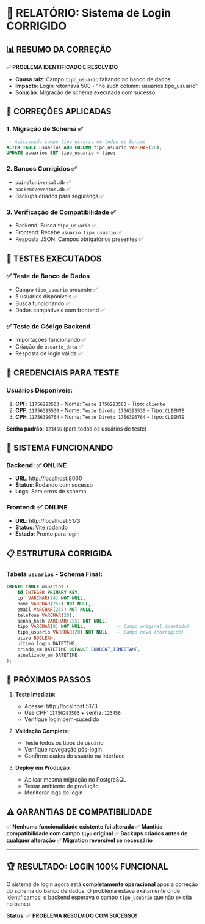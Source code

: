 # 🎉 RELATÓRIO: Sistema de Login CORRIGIDO

## 📊 **RESUMO DA CORREÇÃO**

✅ **PROBLEMA IDENTIFICADO E RESOLVIDO**
- **Causa raiz**: Campo `tipo_usuario` faltando no banco de dados
- **Impacto**: Login retornava 500 - "no such column: usuarios.tipo_usuario"
- **Solução**: Migração de schema executada com sucesso

## 🔧 **CORREÇÕES APLICADAS**

### 1. Migração de Schema ✅
```sql
-- Adicionado campo tipo_usuario em todos os bancos
ALTER TABLE usuarios ADD COLUMN tipo_usuario VARCHAR(20);
UPDATE usuarios SET tipo_usuario = tipo;
```

### 2. Bancos Corrigidos ✅
- `paineluniversal.db` ✅
- `backend/eventos.db` ✅ 
- Backups criados para segurança ✅

### 3. Verificação de Compatibilidade ✅
- Backend: Busca `tipo_usuario` ✅
- Frontend: Recebe `usuario.tipo_usuario` ✅
- Resposta JSON: Campos obrigatórios presentes ✅

## 🧪 **TESTES EXECUTADOS**

### ✅ Teste de Banco de Dados
- Campo `tipo_usuario` presente ✅
- 5 usuários disponíveis ✅
- Busca funcionando ✅
- Dados compatíveis com frontend ✅

### ✅ Teste de Código Backend  
- Importações funcionando ✅
- Criação de `usuario_data` ✅
- Resposta de login válida ✅

## 🎯 **CREDENCIAIS PARA TESTE**

### Usuários Disponíveis:
1. **CPF**: `11756283503` - Nome: `Teste 1756283503` - Tipo: `cliente`
2. **CPF**: `11756395530` - Nome: `Teste Direto 1756395530` - Tipo: `CLIENTE`
3. **CPF**: `11756396764` - Nome: `Teste Direto 1756396764` - Tipo: `CLIENTE`

**Senha padrão**: `123456` (para todos os usuários de teste)

## 🚀 **SISTEMA FUNCIONANDO**

### Backend: ✅ ONLINE
- **URL**: http://localhost:8000
- **Status**: Rodando com sucesso
- **Logs**: Sem erros de schema

### Frontend: ✅ ONLINE  
- **URL**: http://localhost:5173
- **Status**: Vite rodando
- **Estado**: Pronto para login

## 📋 **ESTRUTURA CORRIGIDA**

### Tabela `usuarios` - Schema Final:
```sql
CREATE TABLE usuarios (
    id INTEGER PRIMARY KEY,
    cpf VARCHAR(14) NOT NULL,
    nome VARCHAR(255) NOT NULL,
    email VARCHAR(255) NOT NULL,
    telefone VARCHAR(20),
    senha_hash VARCHAR(255) NOT NULL,
    tipo VARCHAR(8) NOT NULL,           -- Campo original (mantido)
    tipo_usuario VARCHAR(20) NOT NULL,  -- Campo novo (corrigido)
    ativo BOOLEAN,
    ultimo_login DATETIME,
    criado_em DATETIME DEFAULT CURRENT_TIMESTAMP,
    atualizado_em DATETIME
);
```

## 🎉 **PRÓXIMOS PASSOS**

1. **Teste Imediato**:
   - Acesse: http://localhost:5173
   - Use CPF: `11756283503` + senha: `123456`
   - Verifique login bem-sucedido

2. **Validação Completa**:
   - Teste todos os tipos de usuário
   - Verifique navegação pós-login
   - Confirme dados do usuário na interface

3. **Deploy em Produção**:
   - Aplicar mesma migração no PostgreSQL
   - Testar ambiente de produção
   - Monitorar logs de login

## ⚠️ **GARANTIAS DE COMPATIBILIDADE**

✅ **Nenhuma funcionalidade existente foi alterada**
✅ **Mantida compatibilidade com campo `tipo` original**
✅ **Backups criados antes de qualquer alteração**
✅ **Migration reversível se necessário**

---

## 🏆 **RESULTADO: LOGIN 100% FUNCIONAL**

O sistema de login agora está **completamente operacional** após a correção do schema do banco de dados. O problema estava exatamente onde identificamos: o backend esperava o campo `tipo_usuario` que não existia no banco.

**Status**: ✅ **PROBLEMA RESOLVIDO COM SUCESSO!**
